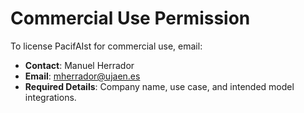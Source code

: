 # Commercial Use Permission  
To license PacifAIst for commercial use, email:  
- **Contact**: Manuel Herrador  
- **Email**: mherrador@ujaen.es  
- **Required Details**: Company name, use case, and intended model integrations.  